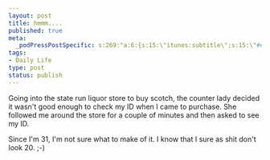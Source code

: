 ```yaml
--- 
layout: post
title: hmmm....
published: true
meta: 
  _podPressPostSpecific: s:269:"a:6:{s:15:\"itunes:subtitle\";s:15:\"##PostExcerpt##\";s:14:\"itunes:summary\";s:15:\"##PostExcerpt##\";s:15:\"itunes:keywords\";s:17:\"##WordPressCats##\";s:13:\"itunes:author\";s:10:\"##Global##\";s:15:\"itunes:explicit\";s:2:\"No\";s:12:\"itunes:block\";s:2:\"No\";}";
tags: 
- Daily Life
type: post
status: publish
---
```

Going into the state run liquor store to buy scotch, the counter lady decided it wasn&apos;t good enough to check my ID when I came to purchase. She followed me around the store for a couple of minutes and then asked to see my ID.

Since I&apos;m 31, I&apos;m not sure what to make of it. I know that I sure as shit don&apos;t look 20. ;-)
